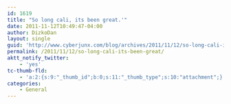 ```yaml
---
id: 1619
title: "So long cali, its been great.'"
date: 2011-11-12T10:49:47-04:00
author: DizkoDan
layout: single
guid: 'http://www.cyberjunx.com/blog/archives/2011/11/12/so-long-cali-its-been-great/'
permalink: /2011/11/12/so-long-cali-its-been-great/
aktt_notify_twitter:
    - 'yes'
tc-thumb-fld:
    - 'a:2:{s:9:"_thumb_id";b:0;s:11:"_thumb_type";s:10:"attachment";}'
categories:
    - General
---
```


<div class="posterous_autopost"></div>